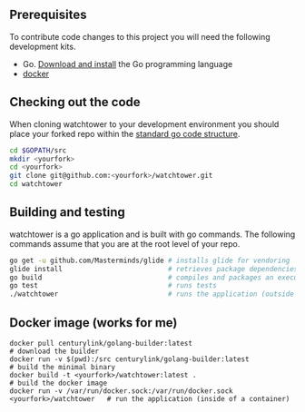 ## Prerequisites
To contribute code changes to this project you will need the following development kits.
 * Go. [Download and install](https://golang.org/doc/install) the Go programming language
 * [docker](https://docs.docker.com/engine/installation/)

## Checking out the code
When cloning watchtower to your development environment you should place your forked repo within the [standard go code structure](https://golang.org/doc/code.html#Organization).
```bash
cd $GOPATH/src
mkdir <yourfork>
cd <yourfork>
git clone git@github.com:<yourfork>/watchtower.git
cd watchtower
```

## Building and testing
watchtower is a go application and is built with go commands. The following commands assume that you are at the root level of your repo.
```bash
go get -u github.com/Masterminds/glide # installs glide for vendoring
glide install                          # retrieves package dependencies
go build                               # compiles and packages an executable binary, watchtower
go test                                # runs tests
./watchtower                           # runs the application (outside of a container)
```

## Docker image (works for me)
```
docker pull centurylink/golang-builder:latest                                   # download the builder
docker run -v $(pwd):/src centurylink/golang-builder:latest                     # build the minimal binary
docker build -t <yourfork>/watchtower:latest .                                  # build the docker image
docker run -v /var/run/docker.sock:/var/run/docker.sock <yourfork>/watchtower   # run the application (inside of a container)
```
